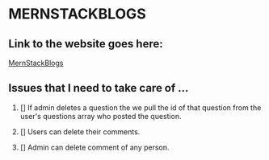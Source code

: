 # MERNSTACKBLOGS

## Link to the website goes here:
[MernStackBlogs](https://mernstackblogs.prabhatkumar123.repl.co/ "MernStackBlogs")

## Issues that I need to take care of ...

1. [] If admin deletes a question the we pull the id of that question from the user's questions array who posted the question.

2. [] Users can delete their comments.

3. [] Admin can delete comment of any person. 